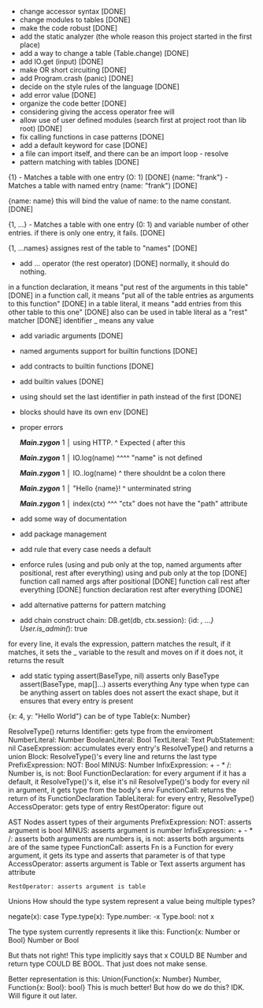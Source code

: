 - change accessor syntax [DONE]
- change modules to tables [DONE]
- make the code robust [DONE]
- add the static analyzer (the whole reason this project started in the first place)
- add a way to change a table (Table.change) [DONE]
- add IO.get (input) [DONE]
- make OR short circuiting [DONE]
- add Program.crash (panic) [DONE]
- decide on the style rules of the language [DONE]
- add error value [DONE]
- organize the code better [DONE]
- considering giving the access operator free will
- allow use of user defined modules (search first at project root than lib root) [DONE]
- fix calling functions in case patterns [DONE]
- add a default keyword for case [DONE]
- a file can import itself, and there can be an import loop - resolve
- pattern matching with tables [DONE]

{1} - Matches a table with one entry (O: 1) [DONE]
{name: "frank"} - Matches a table with named entry (name: "frank") [DONE]

{name: name}
this will bind the value of name: to the name constant. [DONE]

{1, ...} - Matches a table with one entry (0: 1) and variable number of other entries. if there is only one entry, it fails. [DONE]

{1, ...names}
assignes rest of the table to "names" [DONE]
- add ... operator (the rest operator) [DONE]
normally, it should do nothing.

in a function declaration, it means "put rest of the arguments in this table" [DONE]
in a function call, it means "put all of the table entries as arguments to this function" [DONE]
in a table literal, it means "add entries from this other table to this one" [DONE]
also can be used in table literal as a "rest" matcher [DONE]
identifier _ means any value

- add variadic arguments [DONE]
- named arguments support for builtin functions [DONE]
- add contracts to builtin functions [DONE]
- add builtin values [DONE]
- using should set the last identifier in path instead of the first [DONE]
- blocks should have its  own env [DONE]
- proper errors

   _____Main.zygon_____
1 │ using HTTP.
               ^ Expected ( after this

   _____Main.zygon_____
1 │ IO.log(name)
           ^^^^ "name" is not defined

   _____Main.zygon_____
1 │ IO..log(name)
       ^ there shouldnt be a colon there

   _____Main.zygon_____
1 │ "Hello {name}!
                  ^ unterminated string

   _____Main.zygon_____
1 │ index(ctx)
          ^^^ "ctx" does not have the "path" attribute

- add some way of documentation
- add package management
- add rule that every case needs a default
- enforce rules (using and pub only at the top, named arguments after positional, rest after everything)
using and pub only at the top [DONE]
function call named args after positional [DONE]
function call rest after everything [DONE]
function declaration rest after everything [DONE]
- add alternative patterns for pattern matching
- add chain construct
chain:
	DB.get(db, ctx.session): {id: _, ...}
	User.is_admin(_): true

for every line, it evals the expression, pattern matches the result,
	if it matches, it sets the _ variable to the result and moves on
	if it does not, it returns the result

- add static typing
assert(BaseType, nil) asserts only BaseType
assert(BaseType, map[]...) asserts everything
Any type when type can be anything
assert on tables does not assert the exact shape, but it ensures that every entry is present

{x: 4, y: "Hello World"} can be of type Table{x: Number}

ResolveType() returns
	Identifier: gets type from the enviroment
	NumberLiteral: Number
	BooleanLiteral: Bool
	TextLiteral: Text
	PubStatement: nil
	CaseExpression:
		accumulates every entry's ResolveType() and returns a union
	Block: ResolveType()'s every line and returns the last type
	PrefixExpression:
		NOT: Bool
		MINUS: Number
	InfixExpression:
		+ - * /: Number
		is, is not: Bool
	FunctionDeclaration:
		for every argument if it has a default, it ResolveType()'s it, else it's nil
		ResolveType()'s body
		for every nil in argument, it gets type from the body's env
	FunctionCall:
		returns the return of its FunctionDeclaration
	TableLiteral:
		for every entry, ResolveType()
	AccessOperator: gets type of entry
	RestOperator: figure out

AST Nodes assert types of their arguments 
	PrefixExpression:
		NOT: asserts argument is bool
		MINUS: asserts argument is number
	InfixExpression:
		+ - * /: asserts both arguments are numbers
		is, is not: asserts both arguments are of the same typee
	FunctionCall:
		asserts Fn is a Function
		for every argument, it gets its type and asserts that parameter is of that type 
	AccessOperator:
		asserts argument is Table or Text
		asserts argument has attribute

	RestOperator: asserts argument is table


Unions
How should the type system represent a value being multiple types?

negate(x):
	case Type.type(x):
		Type.number: -x
		Type.bool: not x

The type system currently represents it like this:
Function{x: Number or Bool} Number or Bool

But thats not right!
This type implicitly says that x COULD BE Number and return type COULD BE BOOL.
That just does not make sense.

Better representation is this:
Union{Function{x: Number} Number, Function{x: Bool}: bool}
This is much better!
But how do we do this?
IDK. Will figure it out later.